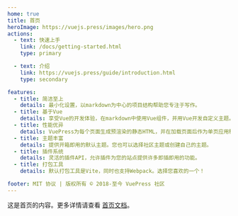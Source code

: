 ```yaml
---
home: true
title: 首页
heroImage: https://vuejs.press/images/hero.png
actions:
  - text: 快速上手
    link: /docs/getting-started.html
    type: primary

  - text: 介绍
    link: https://vuejs.press/guide/introduction.html
    type: secondary

features:
  - title: 简洁至上
    details: 最小化设置，以markdown为中心的项目结构帮助您专注于写作。
  - title: 基于Vue
    details: 享受Vue的开发体验，在markdown中使用Vue组件，并用Vue开发自定义主题。
  - title: 性能优异
    details: VuePress为每个页面生成预渲染的静态HTML，并在加载页面后作为单页应用程序运行。
  - title: 主题丰富
    details: 提供开箱即用的默认主题。您也可以选择社区主题或创建自己的主题。
  - title: 插件系统
    details: 灵活的插件API，允许插件为您的站点提供许多即插即用的功能。
  - title: 打包工具
    details: 默认打包工具是Vite，同时也支持Webpack。选择您喜欢的一个！

footer: MIT 协议 | 版权所有 © 2018-至今 VuePress 社区
---
```


这是首页的内容。更多详情请查看 [首页文档][default-theme-home]。

[default-theme-home]: https://vuejs.press/reference/default-theme/frontmatter.html#home-page
